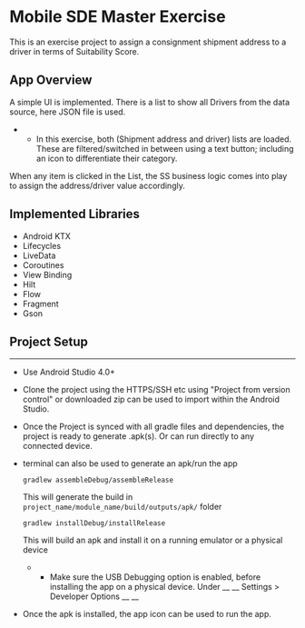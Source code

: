 Mobile SDE Master Exercise
=================

This is an exercise project to assign a consignment shipment address to a driver in terms of Suitability Score.

App Overview
------------

A simple UI is implemented. There is a list to show all Drivers from the data source, here JSON file is used.
* * In this exercise, both (Shipment address and driver) lists are loaded.
    These are filtered/switched in between using a text button; including an icon to differentiate their category.
    
When any item is clicked in the List, the SS business logic comes into play to assign the address/driver value accordingly.

Implemented Libraries
------------

* Android KTX
* Lifecycles
* LiveData
* Coroutines
* View Binding
* Hilt
* Flow
* Fragment
* Gson

## Project Setup
---------------

- Use Android Studio 4.0+
- Clone the project using the HTTPS/SSH etc using "Project from version control" or downloaded zip can be used to import within the Android Studio.
- Once the Project is synced with all gradle files and dependencies, the project is ready to generate .apk(s). Or can run directly to any connected device.
- terminal can also be used to generate an apk/run the app
  ```
  gradlew assembleDebug/assembleRelease
  ```
  This will generate the build in ```project_name/module_name/build/outputs/apk/``` folder

  ```
  gradlew installDebug/installRelease
  ```
  This will build an apk and install it on a running emulator or a physical device
  * * Make sure the USB Debugging option is enabled, before installing the app on a physical device.
      Under __ __ Settings > Developer Options __ __
      
- Once the apk is installed, the app icon can be used to run the app.